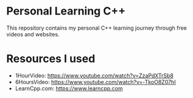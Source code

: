 # Personal Learning C++
This repository contains my personal C++ learning journey through free videos and websites. 

# Resources I used
- 1HourVideo: https://www.youtube.com/watch?v=ZzaPdXTrSb8
- 6HoursVideo: https://www.youtube.com/watch?v=-TkoO8Z07hI
- LearnCpp.com: https://www.learncpp.com
